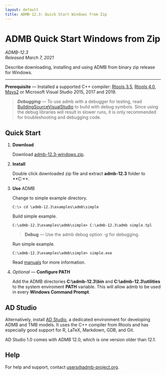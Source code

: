 ```yaml
---
layout: default
title: ADMB-12.3: Quick Start Windows from Zip 
---
```


# ADMB Quick Start Windows from Zip

*ADMB-12.3*  
*Released March 7, 2021*

Describe downloading, installing and using ADMB from binary zip release for Windows.

---

**Prerequisite** &mdash; Installed a supported C++ compiler: [Rtools 3.5](https://cran.r-project.org/bin/windows/Rtools/history.html), [Rtools 4.0](https://cran.r-project.org/bin/windows/Rtools/), [Msys2](https://www.msys2.org) or Microsoft Visual Studio 2015, 2017 and 2019.

> _**Debugging**_ &mdash; To use admb with a debugger for testing, read [BuildingSourceVisualStudio](BuildingSourceVisualStudio.html) to build with debug symbols.  Since using the debug libraries will result in slower runs, it is only recommended for troubleshooting and debugging code. 

Quick Start
-----------

1. **Download**

   Download [admb-12.3-windows.zip](https://github.com/admb-project/admb/releases/download/admb-12.3/admb-12.3-windows.zip).

2. **Install**

   Double click downloaded zip file and extract **admb-12.3** folder to **C:\**.

3. **Use** ADMB

   Change to simple example directory.

   ```
   C:\> cd \admb-12.3\examples\admb\simple
   ```

   Build simple example.

   ```
   C:\admb-12.3\examples\admb\simple> C:\admb-12.3\admb simple.tpl
   ```
   > **Debug** &mdash; Use the admb debug option *-g* for debugging.

   Run simple example.

   ```
   C:\admb-12.3\examples\admb\simple> simple.exe
   ```

   Read [manuals](http://www.admb-project.org/docs/manuals/) for more information.

4. _Optional_ &mdash; **Configure PATH**

   Add the ADMB directories **C:\admb-12.3\bin** and **C:\admb-12.3\utilities** to the system enviroment **PATH** variable.  This will allow admb to be used in every **Windows Command Prompt**.

AD Studio
---------

Alternatively, install [AD Studio](https://github.com/admb-project/adstudio), a
dedicated environment for developing ADMB and TMB models. It uses the C++
compiler from Rtools and has especially good support for R, LaTeX, Markdown,
GDB, and Git.

AD Studio 1.0 comes with ADMB 12.0, which is one version older than 12.1.

Help
----

For help and support, contact <users@admb-project.org>.
